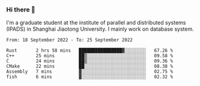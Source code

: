 ### Hi there 👋

I'm a graduate student at the institute of parallel and distributed systems (IPADS) in Shanghai Jiaotong University. I mainly work on database system.

<!--START_SECTION:waka-->

```text
From: 18 September 2022 - To: 25 September 2022

Rust       2 hrs 58 mins   ████████████████▓░░░░░░░░   67.26 %
C++        25 mins         ██▒░░░░░░░░░░░░░░░░░░░░░░   09.58 %
C          24 mins         ██▒░░░░░░░░░░░░░░░░░░░░░░   09.36 %
CMake      22 mins         ██░░░░░░░░░░░░░░░░░░░░░░░   08.38 %
Assembly   7 mins          ▓░░░░░░░░░░░░░░░░░░░░░░░░   02.75 %
fish       6 mins          ▓░░░░░░░░░░░░░░░░░░░░░░░░   02.32 %
```

<!--END_SECTION:waka-->

<!--
**yqmmm/yqmmm** is a ✨ _special_ ✨ repository because its `README.md` (this file) appears on your GitHub profile.

Here are some ideas to get you started:

- 🔭 I’m currently working on ...
- 🌱 I’m currently learning ...
- 👯 I’m looking to collaborate on ...
- 🤔 I’m looking for help with ...
- 💬 Ask me about ...
- 📫 How to reach me: ...
- 😄 Pronouns: ...
- ⚡ Fun fact: ...
-->

